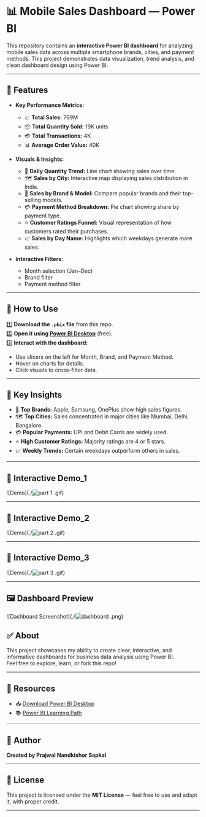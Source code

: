 # 📊 Mobile Sales Dashboard — Power BI

This repository contains an **interactive Power BI dashboard** for analyzing mobile sales data across multiple smartphone brands, cities, and payment methods. This project demonstrates data visualization, trend analysis, and clean dashboard design using Power BI.

---

## 📌 **Features**

- **Key Performance Metrics:**
  - 📈 **Total Sales:** 769M
  - 📦 **Total Quantity Sold:** 19K units
  - 💳 **Total Transactions:** 4K
  - 📊 **Average Order Value:** 40K

- **Visuals & Insights:**
  - 📅 **Daily Quantity Trend:** Line chart showing sales over time.
  - 🗺️ **Sales by City:** Interactive map displaying sales distribution in India.
  - 📱 **Sales by Brand & Model:** Compare popular brands and their top-selling models.
  - 💳 **Payment Method Breakdown:** Pie chart showing share by payment type.
  - ⭐ **Customer Ratings Funnel:** Visual representation of how customers rated their purchases.
  - 📈 **Sales by Day Name:** Highlights which weekdays generate more sales.

- **Interactive Filters:**
  - Month selection (Jan–Dec)
  - Brand filter
  - Payment method filter

---

## 🚀 **How to Use**

1️⃣ **Download the `.pbix` file** from this repo.  
2️⃣ **Open it using [Power BI Desktop](https://powerbi.microsoft.com/desktop/)** (free).  
3️⃣ **Interact with the dashboard:**  
   - Use slicers on the left for Month, Brand, and Payment Method.
   - Hover on charts for details.
   - Click visuals to cross-filter data.

---

## 🎯 **Key Insights**

- 📱 **Top Brands:** Apple, Samsung, OnePlus show high sales figures.
- 🗺️ **Top Cities:** Sales concentrated in major cities like Mumbai, Delhi, Bangalore.
- 💳 **Popular Payments:** UPI and Debit Cards are widely used.
- ⭐ **High Customer Ratings:** Majority ratings are 4 or 5 stars.
- 📈 **Weekly Trends:** Certain weekdays outperform others in sales.

---

## 🎥 **Interactive Demo_1**

![Demo](./![part 1](https://github.com/user-attachments/assets/6d4b7f6f-4140-4b27-b6e0-52d5879d4bac)
.gif)

---

## 🎥 **Interactive Demo_2**

![Demo](./![part 2](https://github.com/user-attachments/assets/5f1f86a7-38bb-4732-86e4-631fef8d193b)
.gif)

---

## 🎥 **Interactive Demo_3**

![Demo](./![part 3](https://github.com/user-attachments/assets/2c20fb85-49b2-43dc-b99f-8e6ef6c3c553)
.gif)

---

## 🖼️ **Dashboard Preview**

![Dashboard Screenshot](./![dashboard](https://github.com/user-attachments/assets/8049a890-5c9c-4a8c-971d-4a2e5d6ec6e8)
.png)

## ✅ **About**

This project showcases my ability to create clear, interactive, and informative dashboards for business data analysis using Power BI.  
Feel free to explore, learn, or fork this repo!

---

## 📎 **Resources**

- 📥 [Download Power BI Desktop](https://powerbi.microsoft.com/desktop/)
- 📚 [Power BI Learning Path](https://learn.microsoft.com/en-us/power-bi/fundamentals/)

---

## 🔗 **Author**

**Created by Prajwal Nandkishor Sapkal**

---

## 📄 **License**

This project is licensed under the **MIT License** — feel free to use and adapt it, with proper credit.

---
